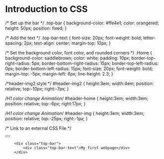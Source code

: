 # Introduction to CSS

/* Set up the bar */
      .top-bar {
        background-color: #ffe4e1;
        color: orangered;
        height: 50px;
        position: fixed;
      }
      
/* Add the text */
      .top-bar-text {
        font-size: 20px;
        font-weight: bold;
        letter-spacing: 2px;
        text-align: center;
        margin-top: 10px;
      }
      
/* Set the background color, font color, and rounded corners */
      .Home {
        background-color: saddlebrown;
        color: white;
        padding: 10px;
        border-top-right-radius: 5px; 
        border-bottom-right-radius: 15px; 
        border-top-left-radius: 0px; 
        border-bottom-left-radius: 15px;
        font-size: 20px;
        font-weight: bold;
        margin-top: -5px;
        margin-left: 6px;
        line-height: 2.3;
      }


/*header-img2 style */
    #header-img2 {
        height:3em;
        width:4em;
        position: relative;
        top:-10px;
        right:-7px;
}

/*H1 color change Animation*/
    #header-home {
        height:3em;
        width:3em;
        position: relative;
        top:-6px;
        right:17px;
}

/*H1 color change Animation*/
    #header-img {
        height:3em;
        width:3em;
        position: relative;
        top:-25px;
        right:-1px;
}

/* Link to an external CSS File */
        <div id="main">
            <button class="openbtn" onclick="openNav()">
            </button>
        </div>

        <div class="top-bar">
            <div class="top-bar-text">My first webpage</div>
        </div>
